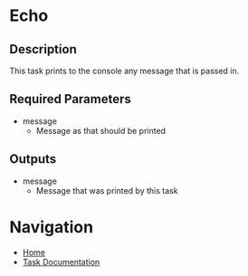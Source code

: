 # Echo

## Description
This task prints to the console any message that is passed in.

## Required Parameters

* message
  * Message as that should be printed

## Outputs

* message
  * Message that was printed by this task

# Navigation
* [Home](../../README.md)
* [Task Documentation](README.md)
